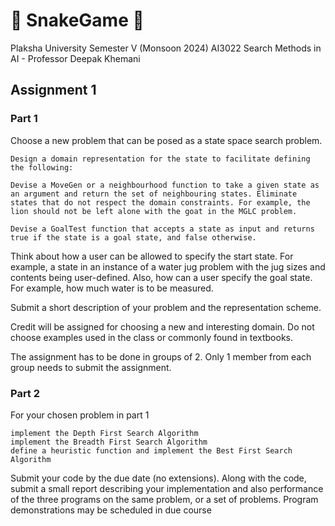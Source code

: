 # 🐍 SnakeGame 🐍

Plaksha University Semester V (Monsoon 2024)
AI3022 Search Methods in AI - Professor Deepak Khemani

## Assignment 1 
### Part 1
Choose a new problem that can be posed as a state space search problem.

    Design a domain representation for the state to facilitate defining the following:

    Devise a MoveGen or a neighbourhood function to take a given state as an argument and return the set of neighbouring states. Eliminate states that do not respect the domain constraints. For example, the lion should not be left alone with the goat in the MGLC problem.

    Devise a GoalTest function that accepts a state as input and returns true if the state is a goal state, and false otherwise.

Think about how a user can be allowed to specify the start state. For example, a state in an instance of a water jug problem with the jug sizes and contents being user-defined. Also, how can a user specify the goal state. For example, how much water is to be measured.

Submit a short description of your problem and the representation scheme.

Credit will be assigned for choosing a new and interesting domain. Do not choose examples used in the class or commonly found in textbooks.

The assignment has to be done in groups of 2. Only 1 member from each group needs to submit the assignment.

### Part 2
For your chosen problem in part 1

    implement the Depth First Search Algorithm
    implement the Breadth First Search Algorithm
    define a heuristic function and implement the Best First Search Algorithm

Submit your code by the due date (no extensions). Along with the code, submit a small report describing your implementation and also performance of the three programs on the same problem, or a set of problems. Program demonstrations may be scheduled in due course

